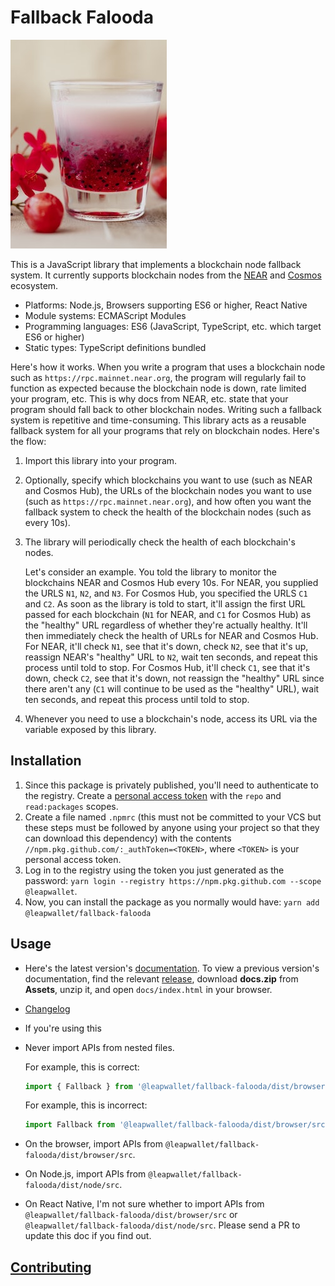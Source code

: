 # Fallback Falooda

![Falooda](falooda.jpg)

This is a JavaScript library that implements a blockchain node fallback system. It currently supports blockchain nodes from the [NEAR](https://near.org/) and [Cosmos](https://cosmos.network/) ecosystem.

- Platforms: Node.js, Browsers supporting ES6 or higher, React Native
- Module systems: ECMAScript Modules
- Programming languages: ES6 (JavaScript, TypeScript, etc. which target ES6 or higher)
- Static types: TypeScript definitions bundled

Here's how it works. When you write a program that uses a blockchain node such as `https://rpc.mainnet.near.org`, the program will regularly fail to function as expected because the blockchain node is down, rate limited your program, etc. This is why docs from NEAR, etc. state that your program should fall back to other blockchain nodes. Writing such a fallback system is repetitive and time-consuming. This library acts as a reusable fallback system for all your programs that rely on blockchain nodes. Here's the flow:

1. Import this library into your program.
2. Optionally, specify which blockchains you want to use (such as NEAR and Cosmos Hub), the URLs of the blockchain nodes you want to use (such as `https://rpc.mainnet.near.org`), and how often you want the fallback system to check the health of the blockchain nodes (such as every 10s).
3. The library will periodically check the health of each blockchain's nodes.

   Let's consider an example. You told the library to monitor the blockchains NEAR and Cosmos Hub every 10s. For NEAR, you supplied the URLS `N1`, `N2`, and `N3`. For Cosmos Hub, you specified the URLS `C1` and `C2`. As soon as the library is told to start, it'll assign the first URL passed for each blockchain (`N1` for NEAR, and `C1` for Cosmos Hub) as the "healthy" URL regardless of whether they're actually healthy. It'll then immediately check the health of URLs for NEAR and Cosmos Hub. For NEAR, it'll check `N1`, see that it's down, check `N2`, see that it's up, reassign NEAR's "healthy" URL to `N2`, wait ten seconds, and repeat this process until told to stop. For Cosmos Hub, it'll check `C1`, see that it's down, check `C2`, see that it's down, not reassign the "healthy" URL since there aren't any (`C1` will continue to be used as the "healthy" URL), wait ten seconds, and repeat this process until told to stop.

4. Whenever you need to use a blockchain's node, access its URL via the variable exposed by this library.

## Installation

1. Since this package is privately published, you'll need to authenticate to the registry. Create a [personal access token](https://docs.github.com/en/authentication/keeping-your-account-and-data-secure/creating-a-personal-access-token) with the `repo` and `read:packages` scopes.
2. Create a file named `.npmrc` (this must not be committed to your VCS but these steps must be followed by anyone using your project so that they can download this dependency) with the contents `//npm.pkg.github.com/:_authToken=<TOKEN>`, where `<TOKEN>` is your personal access token.
3. Log in to the registry using the token you just generated as the password: `yarn login --registry https://npm.pkg.github.com --scope @leapwallet`.
4. Now, you can install the package as you normally would have: `yarn add @leapwallet/fallback-falooda`

## Usage

- Here's the latest version's [documentation](https://leapwallet.github.io/fallback-falooda/). To view a previous version's documentation, find the relevant [release](https://github.com/leapwallet/fallback-falooda/releases), download **docs.zip** from **Assets**, unzip it, and open `docs/index.html` in your browser.
- [Changelog](CHANGELOG.md)
- If you're using this
- Never import APIs from nested files.

  For example, this is correct:

  ```typescript
  import { Fallback } from '@leapwallet/fallback-falooda/dist/browser/src';
  ```

  For example, this is incorrect:

  ```typescript
  import Fallback from '@leapwallet/fallback-falooda/dist/browser/src/fallback';
  ```

- On the browser, import APIs from `@leapwallet/fallback-falooda/dist/browser/src`.
- On Node.js, import APIs from `@leapwallet/fallback-falooda/dist/node/src`.
- On React Native, I'm not sure whether to import APIs from `@leapwallet/fallback-falooda/dist/browser/src` or `@leapwallet/fallback-falooda/dist/node/src`. Please send a PR to update this doc if you find out.

## [Contributing](CONTRIBUTING.md)
